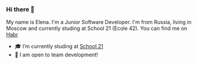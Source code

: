 ### Hi there 👋

My name is Elena. I'm a Junior Software Developer. I'm from Russia, living in Moscow and currently studing at School 21 (Ecole 42). You can find me on <a href="https://career.habr.com/redplanet">Habr</a>

<!-- - 🚀 I’m currently working on something cool! -->
- 🎓 I’m currently studing at [School 21](https://21-school.ru/)
- 💬 I am open to team development!

